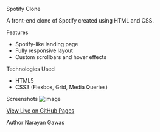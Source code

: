 Spotify Clone 

A front-end clone of Spotify created using HTML and CSS.

 Features
- Spotify-like landing page
- Fully responsive layout
- Custom scrollbars and hover effects

Technologies Used
- HTML5
- CSS3 (Flexbox, Grid, Media Queries)

Screenshots
![image](https://github.com/user-attachments/assets/104cbbb8-2925-44ac-89a5-65b739eb6590)

 
[View Live on GitHub Pages](https://NarayanGawas.github.io/Spotifyclone/)

Author
Narayan Gawas
